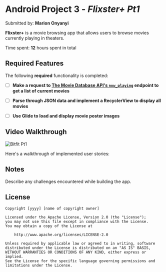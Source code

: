 # Android Project 3 - *Flixster+ Pt1*

Submitted by: **Marion Onyanyi**

**Flixster+** is a movie browsing app that allows users to browse movies currently playing in theaters.

Time spent: **12** hours spent in total

## Required Features

The following **required** functionality is completed:

- [ ] **Make a request to [The Movie Database API's `now_playing`](https://developers.themoviedb.org/3/movies/get-now-playing) endpoint to get a list of current movies**
- [ ] **Parse through JSON data and implement a RecyclerView to display all movies**
- [ ] **Use Glide to load and display movie poster images**


## Video Walkthrough
![Bitfit Pt1](https://user-images.githubusercontent.com/93610563/236580440-9a4ac2c6-10a4-4147-bf1d-8eacffcf155c.gif)

Here's a walkthrough of implemented user stories:


## Notes

Describe any challenges encountered while building the app.

## License

    Copyright [yyyy] [name of copyright owner]

    Licensed under the Apache License, Version 2.0 (the "License");
    you may not use this file except in compliance with the License.
    You may obtain a copy of the License at

        http://www.apache.org/licenses/LICENSE-2.0

    Unless required by applicable law or agreed to in writing, software
    distributed under the License is distributed on an "AS IS" BASIS,
    WITHOUT WARRANTIES OR CONDITIONS OF ANY KIND, either express or implied.
    See the License for the specific language governing permissions and
    limitations under the License.
